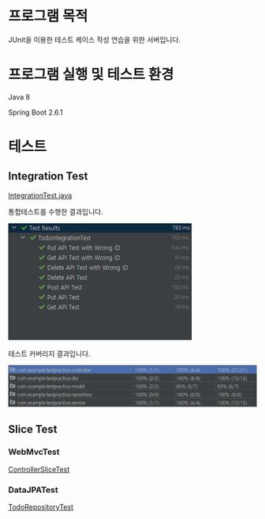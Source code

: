 
# 프로그램 목적
JUnit을 이용한 테스트 케이스 작성 연습을 위한 서버입니다.

# 프로그램 실행 및 테스트 환경
Java 8

Spring Boot 2.6.1

# 테스트

## Integration Test

[IntegrationTest.java](./src\test\java\com\example\testpractice\TestpracticeApplicationTests.java)

통합테스트를 수행한 결과입니다.

<img src = "./img/TestResult.png">

테스트 커버리지 결과입니다.

<img src = "./img/TestCoverage.png">

## Slice Test

### WebMvcTest

[ControllerSliceTest](./src\test\java\com\example\testpractice\controller\ControllerSliceTest.java)

### DataJPATest

[TodoRepositoryTest](./src\test\java\com\example\testpractice\repository\TodoRepositoryTest.java)

